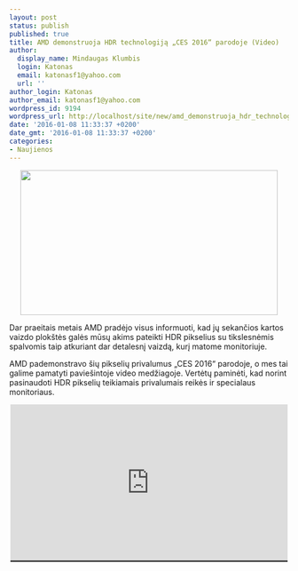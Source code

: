 ```yaml
---
layout: post
status: publish
published: true
title: AMD demonstruoja HDR technologiją „CES 2016“ parodoje (Video)
author:
  display_name: Mindaugas Klumbis
  login: Katonas
  email: katonasf1@yahoo.com
  url: ''
author_login: Katonas
author_email: katonasf1@yahoo.com
wordpress_id: 9194
wordpress_url: http://localhost/site/new/amd_demonstruoja_hdr_technologija_ces_2016_parodoje_video/
date: '2016-01-08 11:33:37 +0200'
date_gmt: '2016-01-08 11:33:37 +0200'
categories:
- Naujienos
---
```

<p style="text-align: center;">
	<a href="http://technews.lt/userfiles/rtg-sdr-vs-hdr.jpg"><img alt="" src="http://technews.lt/userfiles/rtg-sdr-vs-hdr.jpg" style="width: 464px; height: 261px;" /></a></p>
<p>
	Dar praeitais metais AMD pradėjo visus informuoti, kad jų sekančios kartos vaizdo plok&scaron;tės galės mūsų akims pateikti HDR pikselius su tikslesnėmis spalvomis taip atkuriant dar detalesnį vaizdą, kurį matome monitoriuje.</p>
<p>
	AMD pademonstravo &scaron;ių pikselių privalumus &bdquo;CES 2016&ldquo; parodoje, o mes tai galime pamatyti pavie&scaron;intoje video medžiagoje. Vertėtų paminėti, kad norint pasinaudoti HDR pikselių teikiamais privalumais reikės ir specialaus monitoriaus.</p>
<p style="text-align: center;">
	<span style="color: rgb(187, 187, 187); font-family: Roboto, Arial, Helvetica, sans-serif; font-size: 11px; line-height: 25px; white-space: nowrap; background-color: rgba(28, 28, 28, 0.8);"><iframe allowfullscreen="" frameborder="0" height="281" src="https://www.youtube.com/embed/MnvctltAKLE" width="500"></iframe></span></p>

